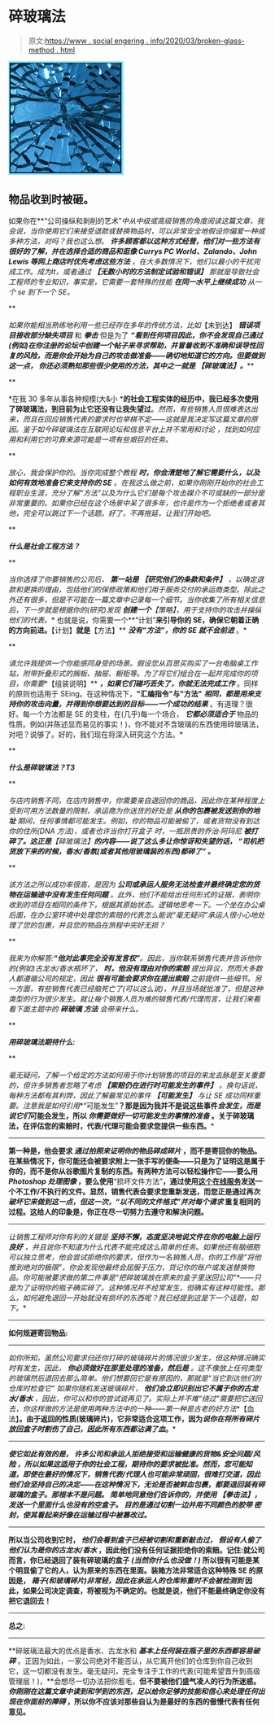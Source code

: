 # 碎玻璃法

> 原文:[https://www . social engering . info/2020/03/broken-glass-method . html](https://www.socialengineering.info/2020/03/broken-glass-method.html)

[![](img/dbfd08a1fae4066fb414c6fcd3c5d41a.png)](https://1.bp.blogspot.com/-3ZKezsY6Nvc/XmzREukzwtI/AAAAAAAAjFU/vLwoVVqIcgwCfBM52OmXtoj7Lq6IMejTwCLcBGAsYHQ/s1600/Broken%2BGlass%2BMethod%2B1.%2Bwww.socialengineers.net.jpg)

## **物品收到时被砸。**

 如果你在**“公司操纵和剥削的艺术”**中从中级或高级销售的角度阅读这篇文章，我会说，当你使用它们来接受退款或替换物品时，可以非常安全地假设你偏爱一种或多种方法，对吗？我也这么想。 ***许多顾客都以这种方式经营，他们对一些方法有很好的了解，并在选择合适的商品和逛像 Currys PC World、Zalando、John Lewis 等网上商店时优先考虑这些方法*** ，在大多数情况下，他们以最小的干扰完成工作。成为It*，或者通过 ***【无数小时的方法制定试验和错误】*** 那就是导致社会工程师的专业知识，事实是，它需要一套特殊的技能 ***在同一水平上继续成功*** 从一个 se 到下一个 SE。*

 **

*如果你能相当熟练地利用一些已经存在多年的传统方法，比如*【未到达】 ***错误项目接收******部分******缺失项目*** 和 ***拳击*** 但是为了 ***“看到任何项目因此，你不会发现自己通过(例如)在你注册的论坛中创建一个帖子来寻求帮助，并冒着收到不准确和误导性回复的风险，而是你会开始为自己的攻击做准备——确切地知道它的方向。但要做到这一点， ***你还必须熟知那些很少使用的方法，其中之一就是*** **【碎玻璃法】**。*****

 **

*在我 30 多年从事各种规模(大&小 ***的社会工程实体的经历中，我已经多次使用了碎玻璃法，到目前为止它还没有让我失望过**。*然而，有些销售人员很难表达出来，而且在回应销售代表的要求时也举棋不定——这就是我决定写这篇文章的原因。鉴于如今碎玻璃法在互联网论坛和信息平台上并不常用和讨论 ，找到如何应用和利用它的可靠来源可能是一项有些艰巨的任务。*

 **

*放心，我会保护你的。当你完成整个教程 ***时，你会清楚地了解它需要什么，以及如何有效地准备它来支持你的 SE*** 。在我这么做之前，如果你刚刚开始你的社会工程职业生涯，*充分了解“方法”以及为什么它们是每个攻击媒介不可或缺的一部分是非常重要的*。如果你已经在这个场景中呆了很多年，也许是作为一个拒绝者或者其他，完全可以跳过下一个话题。好了，不再拖延，让我们开始吧。*

 **

***什么是社会工程方法？***

 **

*当你选择了你要销售的公司后， ***第一站是*** ***【研究他们的条款和条件】*** ，以确定退款和更换的理由，包括他们的保修政策和他们用于服务交付的承运商类型。除此之外还有很多，但是不可能在一篇文章中记录每一个细节。当你收集了所有相关信息后，下一步就是根据你的(研究)发现 ***创建一个**【策略】**，用于支持你的攻击并操纵他们的代表。*** 也就是说，你需要一个**“计划”**来引导你的 SE，确保它朝着正确的方向前进。**【计划】**就是**【方法】** ***没有“方法”，你的 SE 就不会前进*** 。*

 **

*请允许我提供一个你能感同身受的场景。假设您从百思买购买了一台电脑桌工作站，附带折叠形式的搁板、抽屉、橱柜等。为了将它们组合在一起并完成你的项目，你需要**【组装说明】** ***，如果它们碰巧丢失了，你就无法完成工作*** 。同样的原则也适用于 SEing。在这种情况下，**"汇编指令"**与**"方法"** ***相同，都是用来支持你的攻击向量，并得到你想要达到的目标——一个成功的结果*** 。有道理？很好。每一个方法都是 SE 的支柱，在(几乎)每一个场合， ***它都必须适合于*** 物品的性质。例如(并陈述显而易见的事实！)，你不能对不含玻璃的东西使用碎玻璃法，对吧？说够了。好的，我们现在将深入研究这个方法。*

 **

***什么是碎玻璃法？T3***

 **

*与店内销售不同，在店内销售中，你需要亲自退回你的商品，因此你在某种程度上受到可用方法数量的限制，承运商为你送货的好处是 ***从你的包裹被发送到你的地址*** 期间，任何事情都可能发生。例如，你的物品可能被偷了，或者货物没有到达你的住所(DNA 方法)，或者也许当你打开盒子 时，一瓶昂贵的乔治·阿玛尼 ***被打碎了。这正是**【碎玻璃法】**的内容——说了这么多让你惊讶和失望的话， ***“司机把货放下来的时候，香水/香氛(或者其他用玻璃装的东西)都碎了”*** 。****

 **

*该方法之所以成功率很高，是因为 ***公司或承运人服务无法检查并最终确定您的货物在运输途中没有发生任何问题*** 。此外，他们不能给出任何形式的证据，表明你收到的项目在相同的条件下，根据其原始状态。逻辑地思考一下。一个坐在办公桌后面，在办公室环境中处理您的索赔的代表怎么能说“毫无疑问”承运人很小心地处理了您的包裹，并且您的物品在旅程中完好无损？*

 **

*我来为你解答:**“他对此事完全没有发言权”**。因此，当你联系销售代表并告诉他你的(例如)古龙水/香水瓶坏了， ***时，他没有理由对你的索赔*** 提出异议，然而大多数人都遵循公司的规定，因此 ***很有可能会要求你在提出索赔*** 之前提供一些细节。另一方面，有些销售代表已经脑死亡了(可以这么说)，并且当场就批准了，但是这种类型的行为很少发生。就让每个销售人员为难的销售代表/代理而言，让我们来看看下面主题中的 ***碎玻璃*** ***方法*** 会带来什么。*

 **

***用碎玻璃法期待什么:***

 **

*毫无疑问，了解一个给定的方法如何用于你计划销售的项目的来龙去脉是至关重要的，但许多销售者忽略了考虑 ***【索赔仍在进行时可能发生的事件】*** 。换句话说，每种方法都有其利弊，因此了解最常见的事件 ***【可能发生】*** 与让 SE 成功同样重要。注意我是如何引用**“可能发生”**？那是因为我并不是说这些事件*会发生，而是说它们*可能会发生，所以 ***你需要做好一切可能发生的事情的准备*** 。关于碎玻璃法，在评估您的索赔时，代表/代理可能会要求您提供一些东西。***

 ****

**第一种是，他会要求 ***通过拍照来证明你的物品碎成碎片*** ，而不是寄回你的物品。在某些情况下，你可能还会被要求附上一张手写的便条——只是为了证明这是属于你的，而不是你从谷歌图片复制的东西。有两种方法可以轻松操作它——要么用 ***Photoshop 处理图像*** ，要么使用**“损坏文件方法”**，通过使用[这个在线服务](https://corrupt-a-file.net/)发送一个不工作/不执行的文件。显然，销售代表会要求您重新发送，而您正是通过再次 ***破坏它来做到这一点，但这一次，“以不同的文件格式”并对每个请求*** 重复相同的过程。这给人的印象是，你正在尽一切努力去遵守和解决问题。**

 ****

**让销售工程师对你有利的关键是 ***坚持不懈，态度坚决地说文件在你的电脑上运行良好*** ，并且说你不知道为什么代表不能完成这么简单的任务。如果他还有脑细胞可以独立思考，他会尝试拒绝你的要求，但作为一名销售人员，你的工作是“将他推到绝对的极限”，你会发现他最终会屈服于压力，贷记你的账户或发送替换物品。你可能被要求做的第二件事是*“把碎玻璃放在原来的盒子里送回公司”*——只是为了证明你的瓶子确实碎了。这种情况并不经常发生，但确实有这种可能性。那么，如何避免退回一开始就没有损坏的东西呢？我已经提到这是下一个话题，如下。**

 ****

****如何规避寄回物品:****

 ****

**如你所知，虽然公司要求归还你打碎的玻璃碎片的情况很少发生，但这种情况确实时有发生，因此， ***你必须做好在那里处理的准备，然后是*** 。这不像放上任何类型的玻璃然后退回去那么简单。他们想要回它是有原因的，那就是“当它到达他们的仓库时检查它” 如果你随机发送玻璃碎片， ***他们会立即识别出它不属于你的古龙水/香水*** ，因此，你可以和你的尝试说再见了。实际上并不难*“绕过”需要把它送回去，你这样做的方法是使用两种方法中的一种——第一种是古老的好方法**【血法】**。由于返回的性质(玻璃碎片)，它非常适合这项工作，因为*说你在将所有碎片放回盒子时割伤了自己，因此所有东西都沾满了血*。***

 ******

***使它如此有效的是， ***许多公司和承运人拒绝接受和运输健康的货物&安全问题/风险*** ，所以如果这适用于你的社会工程，期待你的要求被批准。然而，您可能知道，即使在最好的情况下，销售代表/代理人也可能非常顽固，很难打交道，因此他们会坚持自己的决定——在这种情况下，无论是否被鲜血包裹，都要退回装有碎玻璃的盒子。那根本不是问题。 ***简单地同意他们告诉你的，并使用*** **【拳击法】**，发送一个里面什么也没有的空盒子。 ***目的是通过切割一边并用不同颜色的胶带*** 密封，使其看起来好像在运输过程中被篡改过。***

 ****

**所以当公司收到它时， ***他们会看到盒子已经被切割和重新敲击过，*** ***假设有人偷了他们认为是你的古龙水/香水*** ，因此他们没有任何证据拒绝你的索赔。记住:就公司而言，你已经退回了装有碎玻璃的盒子 ***(当然你什么也没做！)*** 所以很有可能是某个明显偷了它的人，认为原来的东西在里面。装箱方法非常适合这种特殊 SE 的原因是， ***箱子(和玻璃碎片)非常轻，因此在承运人的仓库称重时不会被检测到*** 因此，如果公司决定调查，将被视为不确定的。也就是说，他们不能最终确定你没有把它退回去！**

 ****

****总之:****

 ****

**碎玻璃法最大的优点是香水、古龙水和 ***基本上任何装在瓶子里的东西都容易破碎*** 。正因为如此，一家公司绝对不能否认，从它离开他们的仓库到你自己收到它，这一切都没有发生。毫无疑问，完全专注于工作的代表(可能希望晋升到高级管理层！)，**会想尽一切办法把你惹毛，**但不要被他们盛气凌人的行为所迷惑。 ***你刚刚在这篇文章中读到和学到的东西，足以给你足够的技能和信心来处理任何出现在你面前的障碍*** ，所以你不应该对那些自认为是最好的东西的傲慢代表有任何意见。**